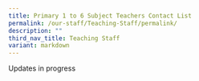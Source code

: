 ```yaml
---
title: Primary 1 to 6 Subject Teachers Contact List
permalink: /our-staff/Teaching-Staff/permalink/
description: ""
third_nav_title: Teaching Staff
variant: markdown
---
```

Updates in progress
